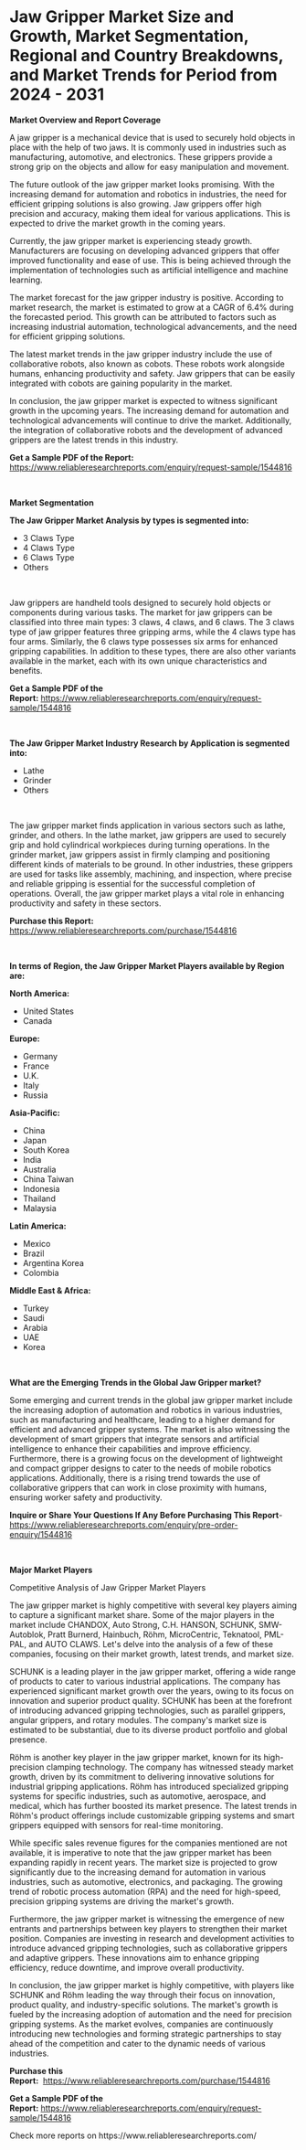 <p><h1>Jaw Gripper Market Size and Growth, Market Segmentation, Regional and Country Breakdowns, and Market Trends for Period from 2024 -  2031</h1></p><p><strong>Market Overview and Report Coverage</strong></p>
<p><p>A jaw gripper is a mechanical device that is used to securely hold objects in place with the help of two jaws. It is commonly used in industries such as manufacturing, automotive, and electronics. These grippers provide a strong grip on the objects and allow for easy manipulation and movement.</p><p>The future outlook of the jaw gripper market looks promising. With the increasing demand for automation and robotics in industries, the need for efficient gripping solutions is also growing. Jaw grippers offer high precision and accuracy, making them ideal for various applications. This is expected to drive the market growth in the coming years.</p><p>Currently, the jaw gripper market is experiencing steady growth. Manufacturers are focusing on developing advanced grippers that offer improved functionality and ease of use. This is being achieved through the implementation of technologies such as artificial intelligence and machine learning.</p><p>The market forecast for the jaw gripper industry is positive. According to market research, the market is estimated to grow at a CAGR of 6.4% during the forecasted period. This growth can be attributed to factors such as increasing industrial automation, technological advancements, and the need for efficient gripping solutions.</p><p>The latest market trends in the jaw gripper industry include the use of collaborative robots, also known as cobots. These robots work alongside humans, enhancing productivity and safety. Jaw grippers that can be easily integrated with cobots are gaining popularity in the market.</p><p>In conclusion, the jaw gripper market is expected to witness significant growth in the upcoming years. The increasing demand for automation and technological advancements will continue to drive the market. Additionally, the integration of collaborative robots and the development of advanced grippers are the latest trends in this industry.</p></p>
<p><strong>Get a Sample PDF of the Report:</strong> <a href="https://www.reliableresearchreports.com/enquiry/request-sample/1544816">https://www.reliableresearchreports.com/enquiry/request-sample/1544816</a></p>
<p>&nbsp;</p>
<p><strong>Market Segmentation</strong></p>
<p><strong>The Jaw Gripper Market Analysis by types is segmented into:</strong></p>
<p><ul><li>3 Claws Type</li><li>4 Claws Type</li><li>6 Claws Type</li><li>Others</li></ul></p>
<p>&nbsp;</p>
<p><p>Jaw grippers are handheld tools designed to securely hold objects or components during various tasks. The market for jaw grippers can be classified into three main types: 3 claws, 4 claws, and 6 claws. The 3 claws type of jaw gripper features three gripping arms, while the 4 claws type has four arms. Similarly, the 6 claws type possesses six arms for enhanced gripping capabilities. In addition to these types, there are also other variants available in the market, each with its own unique characteristics and benefits.</p></p>
<p><strong>Get a Sample PDF of the Report:</strong>&nbsp;<a href="https://www.reliableresearchreports.com/enquiry/request-sample/1544816">https://www.reliableresearchreports.com/enquiry/request-sample/1544816</a></p>
<p>&nbsp;</p>
<p><strong>The Jaw Gripper Market Industry Research by Application is segmented into:</strong></p>
<p><ul><li>Lathe</li><li>Grinder</li><li>Others</li></ul></p>
<p>&nbsp;</p>
<p><p>The jaw gripper market finds application in various sectors such as lathe, grinder, and others. In the lathe market, jaw grippers are used to securely grip and hold cylindrical workpieces during turning operations. In the grinder market, jaw grippers assist in firmly clamping and positioning different kinds of materials to be ground. In other industries, these grippers are used for tasks like assembly, machining, and inspection, where precise and reliable gripping is essential for the successful completion of operations. Overall, the jaw gripper market plays a vital role in enhancing productivity and safety in these sectors.</p></p>
<p><strong>Purchase this Report:</strong>&nbsp; <a href="https://www.reliableresearchreports.com/purchase/1544816">https://www.reliableresearchreports.com/purchase/1544816</a></p>
<p>&nbsp;</p>
<p><strong>In terms of Region, the Jaw Gripper Market Players available by Region are:</strong></p>
<p>
    <p> <strong> North America: </strong>
        <ul>
            <li>United States</li>
            <li>Canada</li>
        </ul>
        </p> 
    <p> <strong> Europe: </strong>
        <ul>
            <li>Germany</li>
            <li>France</li>
            <li>U.K.</li>
            <li>Italy</li>
            <li>Russia</li>
        </ul>
        </p> 
    <p> <strong> Asia-Pacific: </strong>
        <ul>
            <li>China</li>
            <li>Japan</li>
            <li>South Korea</li>
            <li>India</li>
            <li>Australia</li>
            <li>China Taiwan</li>
            <li>Indonesia</li>
            <li>Thailand</li>
            <li>Malaysia</li>
        </ul>
        </p> 
    <p> <strong> Latin America: </strong>
        <ul>
            <li>Mexico</li>
            <li>Brazil</li>
            <li>Argentina Korea</li>
            <li>Colombia</li>
        </ul>
        </p> 
    <p> <strong> Middle East & Africa: </strong>
        <ul>
            <li>Turkey</li>
            <li>Saudi</li>
            <li>Arabia</li>
            <li>UAE</li>
            <li>Korea</li>
        </ul>
    </p>
    </p>
<p>&nbsp;</p>
<p><strong>What are the Emerging Trends in the Global Jaw Gripper market?</strong></p>
<p><p>Some emerging and current trends in the global jaw gripper market include the increasing adoption of automation and robotics in various industries, such as manufacturing and healthcare, leading to a higher demand for efficient and advanced gripper systems. The market is also witnessing the development of smart grippers that integrate sensors and artificial intelligence to enhance their capabilities and improve efficiency. Furthermore, there is a growing focus on the development of lightweight and compact gripper designs to cater to the needs of mobile robotics applications. Additionally, there is a rising trend towards the use of collaborative grippers that can work in close proximity with humans, ensuring worker safety and productivity.</p></p>
<p><strong>Inquire or Share Your Questions If Any Before Purchasing This Report</strong>- <a href="https://www.reliableresearchreports.com/enquiry/pre-order-enquiry/1544816">https://www.reliableresearchreports.com/enquiry/pre-order-enquiry/1544816</a></p>
<p>&nbsp;</p>
<p><strong>Major Market Players</strong></p>
<p><p>Competitive Analysis of Jaw Gripper Market Players</p><p>The jaw gripper market is highly competitive with several key players aiming to capture a significant market share. Some of the major players in the market include CHANDOX, Auto Strong, C.H. HANSON, SCHUNK, SMW-Autoblok, Pratt Burnerd, Hainbuch, Röhm, MicroCentric, Teknatool, PML-PAL, and AUTO CLAWS. Let's delve into the analysis of a few of these companies, focusing on their market growth, latest trends, and market size.</p><p>SCHUNK is a leading player in the jaw gripper market, offering a wide range of products to cater to various industrial applications. The company has experienced significant market growth over the years, owing to its focus on innovation and superior product quality. SCHUNK has been at the forefront of introducing advanced gripping technologies, such as parallel grippers, angular grippers, and rotary modules. The company's market size is estimated to be substantial, due to its diverse product portfolio and global presence.</p><p>Röhm is another key player in the jaw gripper market, known for its high-precision clamping technology. The company has witnessed steady market growth, driven by its commitment to delivering innovative solutions for industrial gripping applications. Röhm has introduced specialized gripping systems for specific industries, such as automotive, aerospace, and medical, which has further boosted its market presence. The latest trends in Röhm's product offerings include customizable gripping systems and smart grippers equipped with sensors for real-time monitoring.</p><p>While specific sales revenue figures for the companies mentioned are not available, it is imperative to note that the jaw gripper market has been expanding rapidly in recent years. The market size is projected to grow significantly due to the increasing demand for automation in various industries, such as automotive, electronics, and packaging. The growing trend of robotic process automation (RPA) and the need for high-speed, precision gripping systems are driving the market's growth.</p><p>Furthermore, the jaw gripper market is witnessing the emergence of new entrants and partnerships between key players to strengthen their market position. Companies are investing in research and development activities to introduce advanced gripping technologies, such as collaborative grippers and adaptive grippers. These innovations aim to enhance gripping efficiency, reduce downtime, and improve overall productivity.</p><p>In conclusion, the jaw gripper market is highly competitive, with players like SCHUNK and Röhm leading the way through their focus on innovation, product quality, and industry-specific solutions. The market's growth is fueled by the increasing adoption of automation and the need for precision gripping systems. As the market evolves, companies are continuously introducing new technologies and forming strategic partnerships to stay ahead of the competition and cater to the dynamic needs of various industries.</p></p>
<p><strong>Purchase this Report:</strong>&nbsp;&nbsp;<a href="https://www.reliableresearchreports.com/purchase/1544816">https://www.reliableresearchreports.com/purchase/1544816</a></p>
<p></p>
<p><strong>Get a Sample PDF of the Report:</strong>&nbsp;<a href="https://www.reliableresearchreports.com/enquiry/request-sample/1544816">https://www.reliableresearchreports.com/enquiry/request-sample/1544816</a></p>
<p>Check more reports on https://www.reliableresearchreports.com/</p>